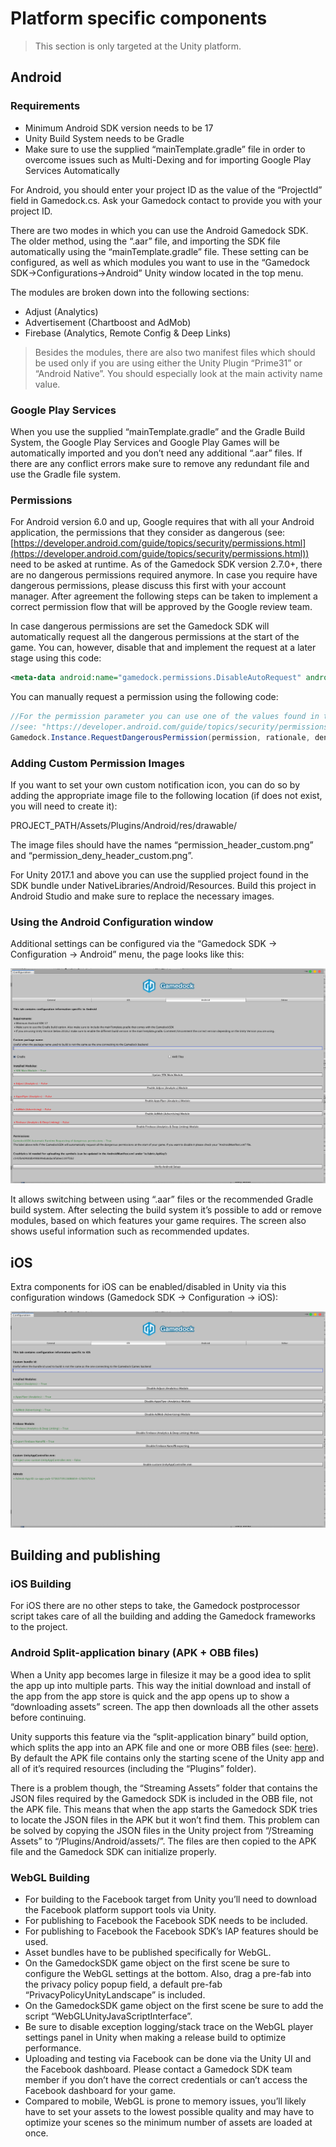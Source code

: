 # Platform specific components

> This section is only targeted at the Unity platform.

## Android

### Requirements

* Minimum Android SDK version needs to be 17
* Unity Build System needs to be Gradle
* Make sure to use the supplied “mainTemplate.gradle” file in order to overcome issues such as Multi-Dexing and for importing Google Play Services Automatically

For Android, you should enter your project ID as the value of the “ProjectId” field in Gamedock.cs. Ask your Gamedock contact to provide you with your project ID.

There are two modes in which you can use the Android Gamedock SDK. The older method, using the “.aar” file, and importing the SDK file automatically using the “mainTemplate.gradle” file. These setting can be configured, as well as which modules you want to use in the “Gamedock SDK->Configurations->Android” Unity window located in the top menu.

The modules are broken down into the following sections:

* Adjust (Analytics)
* Advertisement (Chartboost and AdMob)
* Firebase (Analytics, Remote Config & Deep Links)

> Besides the modules, there are also two manifest files which should be used only if you are using either the Unity Plugin “Prime31” or “Android Native”. You should especially look at the main activity name value.

### Google Play Services

When you use the supplied “mainTemplate.gradle” and the Gradle Build System, the Google Play Services and Google Play Games will be automatically imported and you don’t need any additional “.aar” files. If there are any conflict errors make sure to remove any redundant file and use the Gradle file system.

### Permissions

For Android version 6.0 and up, Google requires that with all your Android application, the permissions that they consider as dangerous (see: [https://developer.android.com/guide/topics/security/permissions.html](https://developer.android.com/guide/topics/security/permissions.html)) need to be asked at runtime. As of the Gamedock SDK version 2.7.0+, there are no dangerous permissions required anymore. In case you require have dangerous permissions, please discuss this first with your account manager. After agreement the following steps can be taken to implement a correct permission flow that will be approved by the Google review team.

In case dangerous permissions are set the Gamedock SDK will automatically request all the dangerous permissions at the start of the game. You can, however, disable that and implement the request at a later stage using this code:

~~~XML
<meta-data android:name="gamedock.permissions.DisableAutoRequest" android:value="true" />
~~~

You can manually request a permission using the following code:

~~~C#
//For the permission parameter you can use one of the values found in the GamedockAndroidUnityImplementation.Permissions class or use the official Android structure
//see: "https://developer.android.com/guide/topics/security/permissions.html" for more information
Gamedock.Instance.RequestDangerousPermission(permission, rationale, denyRationale);
~~~

### Adding Custom Permission Images

If you want to set your own custom notification icon, you can do so by adding the appropriate image file to the following location (if does not exist, you will need to
create it):

PROJECT_PATH/Assets/Plugins/Android/res/drawable/

The image files should have the names “permission_header_custom.png” and “permission_deny_header_custom.png”.

For Unity 2017.1 and above you can use the supplied project found in the SDK bundle under NativeLibraries/Android/Resources. Build this project in Android Studio and make sure to replace the necessary images.

### Using the Android Configuration window

Additional settings can be configured via the “Gamedock SDK -> Configuration -> Android” menu, the page looks like this:

![github pages](_images/PlatformSpecificUnityAndroid.png)

It allows switching between using “.aar” files or the recommended Gradle build system. After selecting the build system it’s possible to add or remove modules, based on which features your game requires. The screen also shows useful information such as recommended updates.

## iOS

Extra components for iOS can be enabled/disabled in Unity via this configuration windows (Gamedock SDK -> Configuration -> iOS):

![github pages](_images/PlatformSpecificUnityIOS.png)

## Building and publishing

### iOS Building

For iOS there are no other steps to take, the Gamedock postprocessor script takes care of all the building and adding the Gamedock frameworks to the project.

### Android Split-application binary (APK + OBB files)

When a Unity app becomes large in filesize it may be a good idea to split the app up into multiple parts. This way the initial download and install of the app from the app store is quick and the app opens up to show a “downloading assets” screen. The app then downloads all the other assets before continuing.

Unity supports this feature via the “split-application binary” build option, which splits the app into an APK file and one or more OBB files (see: [here](https://docs.unity3d.com/Manual/android-OBBsupport.html)). By default the APK file contains only the starting scene of the Unity app and all of it’s required resources (including the “Plugins” folder).

There is a problem though, the “Streaming Assets” folder that contains the JSON files required by the Gamedock SDK is included in the OBB file, not the APK file. This means that when the app starts the Gamedock SDK tries to locate the JSON files in the APK but it won’t find them. This problem can be solved by copying the JSON files in the Unity project from “/Streaming Assets” to “/Plugins/Android/assets/”. The files are then copied to the APK file and the Gamedock SDK can initialize properly.

### WebGL Building

* For building to the Facebook target from Unity you’ll need to download the Facebook platform support tools via Unity.
* For publishing to Facebook the Facebook SDK needs to be included.
* For publishing to Facebook the Facebook SDK’s IAP features should be used.
* Asset bundles have to be published specifically for WebGL.
* On the GamedockSDK game object on the first scene be sure to configure the WebGL settings at the bottom. Also, drag a pre-fab into the privacy policy popup field, a default pre-fab “PrivacyPolicyUnityLandscape” is included.
* On the GamedockSDK game object on the first scene be sure to add the script “WebGLUnityJavaScriptInterface”.
* Be sure to disable exception logging/stack trace on the WebGL player settings panel in Unity when making a release build to optimize performance.
* Uploading and testing via Facebook can be done via the Unity UI and the Facebook dashboard. Please contact a Gamedock SDK team member if you don’t have the correct credentials or can’t access the Facebook dashboard for your game.
* Compared to mobile, WebGL is prone to memory issues, you’ll likely have to set your assets to the lowest possible quality and may have to optimize your scenes so the minimum number of assets are loaded at once.